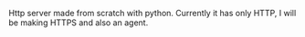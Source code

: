 Http server made from scratch with python. Currently it has only HTTP, I will be making HTTPS and also an agent.
